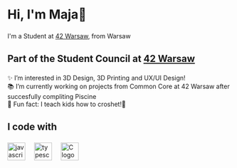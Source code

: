 <h1 align="left">Hi, I'm </b><b>Maja</b>👋 

###

<p align="left">I'm a Student at <a href="https://42warsaw.pl/pl/">42 Warsaw</a>, from Warsaw</p>

###

<h2 align="left">Part of the Student Council at <a href="https://42warsaw.pl/pl/">42 Warsaw</a></h2>

###

<p align="left">✨ I’m interested in 3D Design, 3D Printing and UX/UI Design!<br>📚 I’m currently working on projects from Common Core at 42 Warsaw after succesfully compliting Piscine <br>🎲 Fun fact: I teach kids how to croshet!🧶</p>

###

<h2 align="left">I code with</h2>

###

<div align="left">
  <img src="https://cdn.jsdelivr.net/gh/devicons/devicon/icons/javascript/javascript-original.svg" height="40" alt="javascript logo"  />
  <img width="12" />
  <img src="https://cdn.jsdelivr.net/gh/devicons/devicon/icons/c/c-original.svg" height="40" alt="typescript logo"  />
  <img width="12" />
  <img src="https://cdn.jsdelivr.net/gh/devicons/devicon/icons/react/react-original.svg" height="40" alt="C logo"  />
  <img width="12" />
</div>

###
